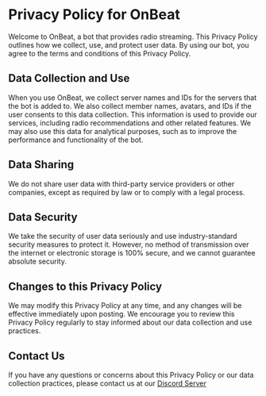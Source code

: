 # Privacy Policy for OnBeat

Welcome to OnBeat, a bot that provides radio streaming. This Privacy Policy outlines how we collect, use, and protect user data. By using our bot, you agree to the terms and conditions of this Privacy Policy.

## Data Collection and Use

When you use OnBeat, we collect server names and IDs for the servers that the bot is added to. We also collect member names, avatars, and IDs if the user consents to this data collection. This information is used to provide our services, including radio recommendations and other related features. We may also use this data for analytical purposes, such as to improve the performance and functionality of the bot.

## Data Sharing

We do not share user data with third-party service providers or other companies, except as required by law or to comply with a legal process.

## Data Security

We take the security of user data seriously and use industry-standard security measures to protect it. However, no method of transmission over the internet or electronic storage is 100% secure, and we cannot guarantee absolute security.

## Changes to this Privacy Policy

We may modify this Privacy Policy at any time, and any changes will be effective immediately upon posting. We encourage you to review this Privacy Policy regularly to stay informed about our data collection and use practices.

## Contact Us

If you have any questions or concerns about this Privacy Policy or our data collection practices, please contact us at our [Discord Server](https://discord.gg/4XfKVD9b)
